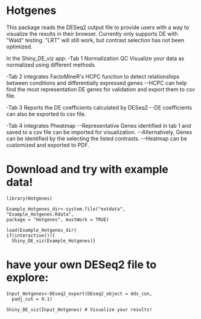 # Hotgenes
This package reads the DESeq2 output file to provide 
users with a way to visualize the results in their 
browser. Currently only supports DE with "Wald" testing. 
"LRT" will still work, but contrast selection has not been optimized. 

In the Shiny_DE_viz app:
-Tab 1 Normalization QC
Visualize your data as normalized using different methods

-Tab 2 integrates FactoMineR's HCPC function to 
detect relationships between conditions and differentially expressed genes
--HCPC can help find the most representation DE genes for validation 
and export them to csv file.

-Tab 3 Reports the DE coefficients calculated by DESeq2
--DE coefficients can also be exported to csv file.

-Tab 4 integrates Pheatmap
--Representative Genes identified in tab 1 and saved to 
a csv file can be imported for visualization.
--Alternatively, Genes can be identified by the selecting the listed contrasts.
--Heatmap can be customized and exported to PDF.

# Download and try with example data!
    library(Hotgenes)

    Example_Hotgenes_dir<-system.file("extdata",
    "Example_Hotgenes.Rdata",
    package = "Hotgenes", mustWork = TRUE)

    load(Example_Hotgenes_dir)
    if(interactive()){
      Shiny_DE_viz(Example_Hotgenes)}

# have your own DESeq2 file to explore:
    Input_Hotgenes<-DEseq2_export(DEseq2_object = dds_con,
      padj_cut = 0.1)

    Shiny_DE_viz(Input_Hotgenes) # Visualize your results!
